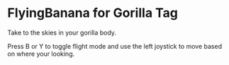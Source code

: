 # FlyingBanana for Gorilla Tag
Take to the skies in your gorilla body. 

Press B or Y to toggle flight mode and use the left joystick to move based on where your looking.
